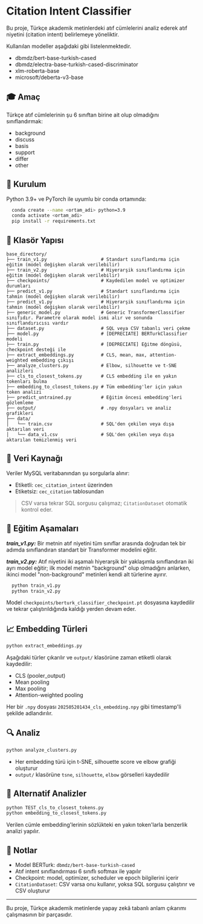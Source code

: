# Citation Intent Classifier

Bu proje, Türkçe akademik metinlerdeki atıf cümlelerini analiz ederek atıf niyetini (citation intent) belirlemeye 
yöneliktir. 

Kullanılan modeller aşağıdaki gibi listelenmektedir.
* dbmdz/bert-base-turkish-cased
* dbmdz/electra-base-turkish-cased-discriminator
* xlm-roberta-base
* microsoft/deberta-v3-base


## 🎓 Amaç

Türkçe atıf cümlelerinin şu 6 sınıftan birine ait olup olmadığını sınıflandırmak:

* background
* discuss
* basis
* support
* differ
* other

## 🔧 Kurulum

Python 3.9+ ve PyTorch ile uyumlu bir conda ortamında:

```bash
  conda create --name <ortam_adi> python=3.9
  conda activate <ortam_adi>
  pip install -r requirements.txt
```

## 📂 Klasör Yapısı

```
base_directory/
├── train_v1.py                    # Standart sınıflandırma için eğitim (model değişken olarak verilebilir)
├── train_v2.py                    # Hiyerarşik sınıflandırma için eğitim (model değişken olarak verilebilir)
├── checkpoints/                   # Kaydedilen model ve optimizer durumları
├── predict_v1.py                  # Standart sınıflandırma için tahmin (model değişken olarak verilebilir)
├── predict_v1.py                  # Hiyerarşik sınıflandırma için tahmin (model değişken olarak verilebilir)
├── generic_model.py               # Generic TransformerClassifier sınıfıdır. Parametre olarak model ismi alır ve sonunda sınıflandırıcısı vardır
├── dataset.py                     # SQL veya CSV tabanlı veri çekme
├── model.py                       # [DEPRECIATE] BERTurkClassifier modeli
├── train.py                       # [DEPRECIATE] Eğitme döngüsü, checkpoint desteği ile
├── extract_embeddings.py          # CLS, mean, max, attention-weighted embedding çıkışı
├── analyze_clusters.py            # Elbow, silhouette ve t-SNE analizleri
├── cls_to_closest_tokens.py       # CLS embedding ile en yakın tokenları bulma
├── embedding_to_closest_tokens.py # Tüm embedding'ler için yakın token analizi
├── predict_untrained.py           # Eğitim öncesi embedding'leri gözlemleme
├── output/                        # .npy dosyaları ve analiz grafikleri
├── data/
│   └── train.csv                  # SQL'den çekilen veya dışa aktarılan veri
│   └── data_v1.csv                # SQL'den çekilen veya dışa aktarılan temizlenmiş veri
```

## 📃 Veri Kaynağı

Veriler MySQL veritabanından şu sorgularla alınır:

* Etiketli: `cec_citation_intent` üzerinden
* Etiketsiz: `cec_citation` tablosundan

> CSV varsa tekrar SQL sorgusu çalışmaz; `CitationDataset` otomatik kontrol eder.

## 📅 Eğitim Aşamaları

***train_v1.py:*** Bir metnin atıf niyetini tüm sınıflar arasında doğrudan tek bir adımda sınıflandıran standart bir 
Transformer modelini eğitir.

***train_v2.py:*** Atıf niyetini iki aşamalı hiyerarşik bir yaklaşımla sınıflandıran iki ayrı model eğitir; ilk model 
metnin "background" olup olmadığını anlarken, ikinci model "non-background" metinleri kendi alt türlerine ayırır.

```bash
  python train_v1.py
  python train_v2.py
```

Model `checkpoints/berturk_classifier_checkpoint.pt` dosyasına kaydedilir ve tekrar çalıştırıldığında kaldığı yerden devam eder.

## 📈 Embedding Türleri

```bash
python extract_embeddings.py
```

Aşağıdaki türler çıkarılır ve `output/` klasörüne zaman etiketli olarak kaydedilir:

* CLS (pooler\_output)
* Mean pooling
* Max pooling
* Attention-weighted pooling

Her bir `.npy` dosyası `202505201434_cls_embedding.npy` gibi timestamp'li şekilde adlandırılır.

## 🔍 Analiz

```bash
python analyze_clusters.py
```

* Her embedding türü için t-SNE, silhouette score ve elbow grafiği oluşturur
* `output/` klasörüne `tsne`, `silhouette`, `elbow` görselleri kaydedilir

## 🔁 Alternatif Analizler

```bash
python TEST_cls_to_closest_tokens.py
python embedding_to_closest_tokens.py
```

Verilen cümle embedding'lerinin sözlükteki en yakın token'larla benzerlik analizi yapılır.

## 🚩 Notlar

* Model BERTurk: `dbmdz/bert-base-turkish-cased`
* Atıf intent sınıflandırması 6 sınıflı softmax ile yapılır
* Checkpoint: model, optimizer, scheduler ve epoch bilgilerini içerir
* `CitationDataset`: CSV varsa onu kullanır, yoksa SQL sorgusu çalıştırır ve CSV oluşturur

---

Bu proje, Türkçe akademik metinlerde yapay zekâ tabanlı anlam çıkarımı çalışmasının bir parçasıdır.
